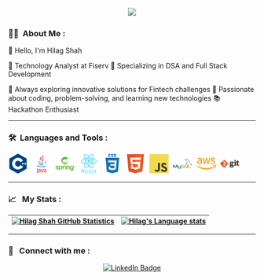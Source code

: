 <p align="center"><img src="https://media.giphy.com/media/f3iwJFOVOwuy7K6FFw/giphy.gif"" width="400"/></p>

### :man_technologist: &nbsp;About Me :

👋 Hello, I'm Hilag Shah

🚀 Technology Analyst at Fiserv
💼 Specializing in DSA and Full Stack Development

🔧 Always exploring innovative solutions for Fintech challenges
🌟 Passionate about coding, problem-solving, and learning new technologies
📚 Hackathon Enthusiast

---

### 🛠 &nbsp;Languages and Tools :

<p>
<img src="https://github.com/devicons/devicon/blob/master/icons/cplusplus/cplusplus-plain.svg" title="C++" alt="C++" width="40" height="40"/>&nbsp;
<img src="https://github.com/devicons/devicon/blob/master/icons/java/java-original-wordmark.svg" title="Java" alt="Java" width="40" height="40"/>&nbsp;
<img src="https://github.com/devicons/devicon/blob/master/icons/spring/spring-original-wordmark.svg" title="Spring" alt="Spring" width="40" height="40"/>&nbsp;
<img src="https://github.com/devicons/devicon/blob/master/icons/react/react-original-wordmark.svg" title="React" alt="React" width="40" height="40"/>&nbsp;
<img src="https://github.com/devicons/devicon/blob/master/icons/css3/css3-plain-wordmark.svg"  title="CSS3" alt="CSS" width="40" height="40"/>&nbsp;
<img src="https://github.com/devicons/devicon/blob/master/icons/html5/html5-original.svg" title="HTML5" alt="HTML" width="40" height="40"/>&nbsp;
<img src="https://github.com/devicons/devicon/blob/master/icons/javascript/javascript-original.svg" title="JavaScript" alt="JavaScript" width="40" height="40"/>&nbsp;
<img src="https://github.com/devicons/devicon/blob/master/icons/mysql/mysql-original-wordmark.svg" title="MySQL"  alt="MySQL" width="40" height="40"/>&nbsp;
<img src="https://github.com/devicons/devicon/blob/master/icons/amazonwebservices/amazonwebservices-plain-wordmark.svg" title="AWS" alt="AWS" width="40" height="40"/>&nbsp;
<img src="https://github.com/devicons/devicon/blob/master/icons/git/git-original-wordmark.svg" title="Git" **alt="Git" width="40" height="40"/>&nbsp;
</p>

---

### 📈 &nbsp; My Stats :
| [![Hilag Shah GitHub Statistics](http://github-readme-streak-stats.herokuapp.com?user=shahhilag4&theme=dark&background=000000)](https://git.io/streak-stats) | [![Hilag's Language stats](https://github-readme-stats.vercel.app/api/top-langs/?username=shahhilag4&layout=compact&theme=vision-friendly-dark)](https://github.com/anuraghazra/github-readme-stats) |
| --- | --- |

---
### 🤝 &nbsp; Connect with me :
<p align="center">
<a href="https://www.linkedin.com/in/shahhilag4"><img src="https://img.shields.io/badge/LinkedIn-blue?style=for-the-badge&logo=linkedin&logoColor=white" alt="LinkedIn Badge"></a>  
</p>

